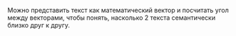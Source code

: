 Можно представить текст как математический вектор и посчитать угол между векторами, чтобы понять, насколько 2 текста семантически близко друг к другу.